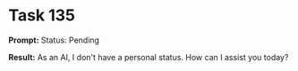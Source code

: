 # Task 135

**Prompt:** Status: Pending

**Result:**
As an AI, I don't have a personal status. How can I assist you today?
